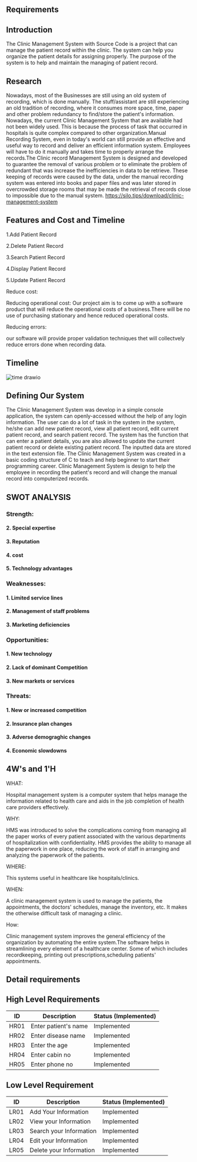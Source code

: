 ## Requirements

## Introduction

The Clinic Management System with Source Code is a project that can manage the patient record within the clinic. The system can help you organize the patient details for assigning properly. The purpose of the system is to help and maintain the managing of patient record.

## Research

Nowadays, most of the Businesses  are still using an old system of recording, which is done manually. The stuff/assistant are still experiencing an old tradition of recording, where it consumes more space, time, paper and other problem redundancy to find/store the patient's information.
Nowadays, the current Clinic Management System that are available had not been widely used. This is because the process of task that occurred in hospitals is quite complex compared to other organization.Manual Recording System, even in today's world can still provide an effective and useful way to record and deliver an efficient information system. Employees will have to do it manually and takes time to properly arrange the records.The Clinic record Management System  is designed and developed to guarantee the removal of various problem or to eliminate the problem of redundant that was increase the inefficiencies in data to be retrieve. These keeping of records were caused by the data, under the manual recording system was entered into books and paper files and was later stored in overcrowded storage rooms that may be made the retrieval of records close to impossible due to the manual system.
https://silo.tips/download/clinic-management-system

## Features and Cost and Timeline

1.Add Patient Record

2.Delete Patient Record

3.Search Patient Record

4.Display Patient Record

5.Update Patient Record

Reduce cost:

Reducing operational cost: Our project aim is to come up with a software product that will reduce the operational costs of a business.There will be no use of purchasing stationary and hence reduced operational costs.

Reducing errors:

our software will provide proper validation techniques thet will collectvely reduce errors done when recording data.

## Timeline

![time drawio](https://user-images.githubusercontent.com/94224532/143446900-b2ba7e8e-4f1b-4280-96e9-497edb19039a.png)


         
## Defining Our System

The Clinic Management System was develop in a simple console application, the system can openly-accessed without the help of any login information. The user can do a lot of task in the system in the system, he/she can add new patient record, view all patient record, edit current patient record, and search patient record. The system has the function that can enter a patient details, you are also allowed to update the current patient record or delete existing patient record. The inputted data are stored in the text extension file. The Clinic Management System was created in a basic coding structure of C to teach and help beginner to start their programming career. 
 Clinic Management System is design to help the employee in recording the patient's record and will change the manual record into computerized records.

## SWOT ANALYSIS

###  Strength:

#### 2. Special expertise

#### 3. Reputation

#### 4. cost

#### 5. Technology advantages

###  Weaknesses:

#### 1. Limited service lines

#### 2. Management of staff problems

#### 3. Marketing deficiencies

### Opportunities:

#### 1. New technology

#### 2. Lack of dominant Competition

#### 3. New markets or services

### Threats:

####  1. New or increased competition

#### 2. Insurance plan changes

#### 3. Adverse demograghic changes

#### 4. Economic slowdowns
## 4W's and 1'H

WHAT:

Hospital management system is a computer system that helps manage the information related to health care and aids in the job completion of health care providers effectively.

WHY:

HMS was introduced to solve the complications coming from managing all the paper works of every patient associated with the various departments of hospitalization with confidentiality. HMS provides the ability to manage all the paperwork in one place, reducing the work of staff in arranging and analyzing the paperwork of the patients.

WHERE:

This systems useful in healthcare like hospitals/clinics.

WHEN:

A clinic management system is used to manage the patients, the appointments, the doctors' schedules, manage the inventory, etc. It makes the otherwise difficult task of managing a clinic.

How:

Clinic management system improves the general efficiency of the organization by automating the entire system.The software helps in streamlining every element of a healthcare center. Some of which includes recordkeeping, printing out prescriptions,scheduling patients' appointments.


## Detail requirements


## High Level Requirements
| ID | Description | Status (Implemented) |
| --- | --- | --- |
| HR01 |Enter patient's name | Implemented |
| HR02 |Enter disease name| Implemented |
| HR03 | Enter the age | Implemented |
| HR04 | Enter cabin no | Implemented |
| HR05 | Enter phone no | Implemented |


## Low Level Requirement
| ID | Description | Status (Implemented) |
| --- | --- | --- |
| LR01 | Add Your Information | Implemented |
| LR02 | View your Information  | Implemented |
| LR03 | Search your Information  | Implemented |
| LR04 |Edit your Information  | Implemented  |
| LR05 |Delete your Information |Implemented |


















         
         
         
